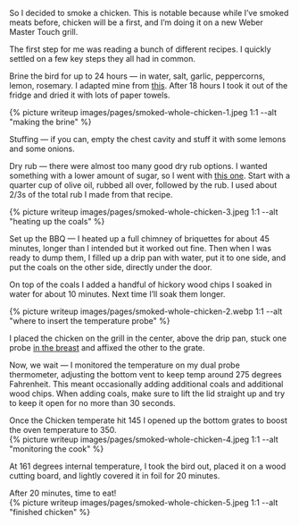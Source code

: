 So I decided to smoke a chicken. This is notable because while I’ve smoked meats before, chicken will be a first, and  I’m doing it on a new Weber Master Touch grill.

The first step for me was reading a bunch of different recipes. I quickly settled on a few key steps they all had in common.

Brine the bird for up to 24 hours — in water, salt, garlic, peppercorns, lemon, rosemary. I adapted mine from [this](https://www.theblackpeppercorn.com/how-to-brine-chicken/). After 18 hours I took it out of the fridge and dried it with lots of paper towels.

{% picture writeup images/pages/smoked-whole-chicken-1.jpeg 1:1 --alt "making the brine" %}

Stuffing — if you can, empty the chest cavity and stuff it with some lemons and some onions.

Dry rub — there were almost too many good dry rub options. I wanted something with a lower amount of sugar, so I went with [this one](https://blackberrybabe.com/2020/03/19/perfect-smoked-chicken-rub/). Start with a quarter cup of olive oil, rubbed all over, followed by the rub. I used about 2/3s of the total rub I made from that recipe.

{% picture writeup images/pages/smoked-whole-chicken-3.jpeg 1:1 --alt "heating up the coals" %}

Set up the BBQ — I heated up a full chimney of briquettes for about 45 minutes, longer than I intended but it worked out fine. Then when I was ready to dump them, I filled up a drip pan with water, put it to one side, and put the coals on the other side, directly under the door.  

On top of the coals I added a handful of hickory wood chips I soaked in water  for about 10 minutes. Next time I’ll soak them longer.

{% picture writeup images/pages/smoked-whole-chicken-2.webp 1:1 --alt "where to insert the temperature probe" %}

I placed the chicken on the grill in the center, above the drip pan, stuck one probe [in the breast](https://www.weber.com/NZ/en/grill-skills/mastering-poultry/chicken/how-to-probe-a-whole-chicken/weber-1720834.html) and affixed the other to the grate.
<br>

Now, we wait — I monitored the temperature on my dual probe thermometer, adjusting the bottom vent to keep temp around 275 degrees Fahrenheit. This meant occasionally adding additional coals and additional wood chips. When adding coals, make sure to lift the lid straight up and try to keep it open for no more than 30 seconds.

Once the Chicken temperate hit 145 I opened up the bottom grates to boost the oven temperature to 350.
<br>
{% picture writeup images/pages/smoked-whole-chicken-4.jpeg 1:1 --alt "monitoring the cook" %}

At 161 degrees internal temperature, I took the bird out, placed it on a wood cutting board, and lightly covered it in foil for 20 minutes.

After 20 minutes, time to eat!
<br>
{% picture writeup images/pages/smoked-whole-chicken-5.jpeg 1:1 --alt "finished chicken" %}
